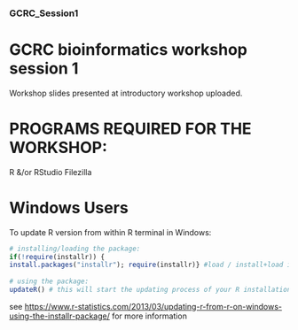 ### GCRC_Session1
# GCRC bioinformatics workshop session 1
Workshop slides presented at introductory workshop uploaded.

# PROGRAMS REQUIRED FOR THE WORKSHOP:
R &/or RStudio
Filezilla

# Windows Users
To update R version from within R terminal in Windows:
```R
# installing/loading the package:
if(!require(installr)) {
install.packages("installr"); require(installr)} #load / install+load installr
 
# using the package:
updateR() # this will start the updating process of your R installation.  It will check for newer versions, and if one is available, will guide you through the decisions you'd need to make.

```
see https://www.r-statistics.com/2013/03/updating-r-from-r-on-windows-using-the-installr-package/ for more information
